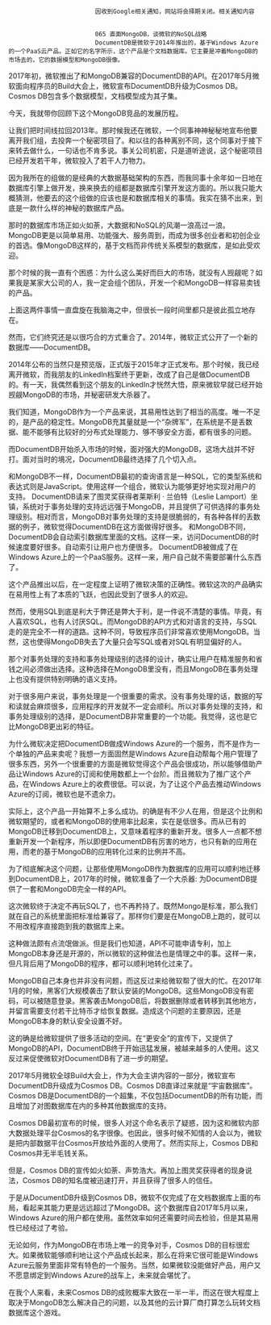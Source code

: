 
                            
                            因收到Google相关通知，网站将会择期关闭。相关通知内容
                            
                            
                            065 直面MongoDB，谈微软的NoSQL战略
                            DocumentDB是微软于2014年推出的，基于Windows Azure的一个PaaS云产品。正如它的名字所示，这个产品是个文档数据库。它主要是冲着MongoDB的市场去的，它的数据模型和MongoDB很像。

2017年初，微软推出了和MongoDB兼容的DocumentDB的API。在2017年5月微软面向程序员的Build大会上，微软宣布DocumentDB升级为Cosmos DB。Cosmos DB包含多个数据模型，文档模型成为其子集。

今天，我就带你回顾下这个MongoDB竞品的发展历程。

让我们把时间线拉回2013年。那时候我还在微软，一个同事神神秘秘地宣布他要离开我们组，去投奔一个秘密项目了。和以往的各种离别不同，这个同事对于接下来转去做什么，一句话也不肯多说。事关公司机密，只是道听途说，这个秘密项目已经开发若干年，微软投入了若干人力物力。

因为我所在的组做的是经典的大数据基础架构的东西，而我同事十余年如一日地在数据库引擎上做开发，换来换去的组都是数据库引擎开发这方面的。所以我只能大概猜测，他要去的这个组做的应该也是和数据库相关的事情。我实在猜不出来，到底是一款什么样的神秘的数据库产品。

那时的数据库市场正如火如荼，大数据和NoSQL的风潮一浪高过一浪。MongoDB更是以简单易用、功能强大、服务周到，而成为很多创业者和初创企业的首选。像MongoDB这样的，基于文档而非传统关系模型的数据库，是如此受欢迎。

那个时候的我一直有个困惑：为什么这么美好而巨大的市场，就没有人觊觎呢？如果我是某家大公司的人，我一定会组个团队，开发一个和MongoDB一样容易卖钱的产品。

上面这两件事情一直盘旋在我脑海之中，但很长一段时间里都只是彼此孤立地存在。

然而，它们终究还是以很巧合的方式重合了。2014年，微软正式公开了一个新的数据库——DocumentDB。

2014年公布的当然只是预览版，正式版于2015年才正式发布。那个时候，我已经离开微软，而我朋友的LinkedIn档案终于更新，改成了自己是做DocumentDB的。有一天，我偶然看到这个朋友的LinkedIn才恍然大悟，原来微软早就已经开始觊觎MongoDB的市场，并秘密研发大杀器了。

我们知道，MongoDB作为一个产品来说，其易用性达到了相当的高度。唯一不足的，是产品的稳定性。MongoDB充其量就是一个“杂牌军”，在系统是不是丢数据、能不能够有比较好的分布式处理能力、够不够安全方面，都有很多的问题。

而DocumentDB开始杀入市场的时候，面对强大的MongoDB，这场大战并不好打。面对当时的境况，DocumentDB最终选择了几个切入点。


和MongoDB不一样，DocumentDB最初的查询语言是一种SQL，它的类型系统和表达式则是JavaScript。使用这样一个组合，微软认为能够更好地实现对用户的支持。
DocumentDB请来了图灵奖获得者莱斯利 · 兰伯特（Leslie Lamport）坐镇，系统对于事务处理的支持远远强于MongoDB，并且提供了可供选择的事务处理级别。相对而言，MongoDB对事务处理的支持是很脆弱的，有各种各样的丢数据的例子，微软觉得DocumentDB在这方面做得好很多。
和MongoDB不同，DocumentDB会自动索引数据库里面的文档。这样一来，访问DocumentDB的时候速度要好很多。自动索引让用户也方便很多。
DocumentDB被做成了在Windows Azure上的一个PaaS服务。这样一来，用户自己就不需要部署什么东西了。


这个产品推出以后，在一定程度上证明了微软决策的正确性。微软这次的产品确实在易用性上有了本质的飞跃，也因此受到了很多人的欢迎。

然而，使用SQL到底是利大于弊还是弊大于利，是一件说不清楚的事情。毕竟，有人喜欢SQL，也有人讨厌SQL。而MongoDB的API方式和对语言的支持，与SQL走的是完全不一样的道路。这种不同，导致程序员们非常喜欢使用MongoDB。当然，这也使得MongoDB失去了大量只会写SQL或者对SQL有明显偏好的人。

那个对事务处理的支持和事务处理级别的选择的设计，确实让用户在精准服务和省钱之间必须做出选择。这种选择在MongoDB里没有，而且MongoDB在事务处理上也没有提供特别明确的语义支持。

对于很多用户来说，事务处理是一个很重要的需求。没有事务处理的话，数据的写和读就会麻烦很多，应用程序的开发就不一定会顺利。所以对事务处理的支持，和事务处理级别的选择，是DocumentDB非常重要的一个功能。我觉得，这也是它比MongoDB更出彩的特征。

为什么微软决定把DocumentDB做成Windows Azure的一个服务，而不是作为一个单独的产品来卖呢？我想一方面固然是Windows Azure自动帮每个用户管理了很多东西，另外一个很重要的方面是微软觉得这个产品会很成功，所以能够借助产品让Windows Azure的订阅和使用数都上一个台阶。而且微软为了推广这个产品，在Windows Azure上的收费很低。可以说，为了让这个产品去推动Windows Azure的订阅，微软也是不遗余力。

实际上，这个产品一开始算不上多么成功。的确是有不少人在用，但是这个比例和微软期望的，或者和MongoDB的使用率比起来，实在是低很多。而从已有的MongoDB迁移到DocumentDB上，又意味着程序的重新开发。很多人一点都不想重新开发一个新程序，所以即便DocumentDB有厉害的地方，也只有新的应用在用，而老的基于MongoDB的应用转化过来的比例并不高。

为了彻底解决这个问题，让那些使用MongoDB作为数据库的应用可以顺利地迁移到DocumentDB上，2017年的时候，微软准备了一个大杀器: 为DocumentDB提供了一套和MongoDB完全一样的API。

这次微软终于决定不再玩SQL了，也不再矜持了。既然Mongo是标准，那么我们就在自己的系统里面把标准给兼容了。那样你们要是在MongoDB上跑的，就可以不用改程序直接跑到我的数据库上来。

这种做法颇有点流氓做派。但是我们也知道，API不可能申请专利，加上MongoDB本身还是开源的，所以微软的这种做法也是情理之中的事。这样一来，但凡背后用了MongoDB的程序，都可以顺利地转化过来了。

MongoDB自己本身也并非没有问题，而这反过来给微软帮了很大的忙。在2017年1月的时候，黑客们大规模袭击了默认安装的MongoDB。这些MongoDB没有密码，可以被随意登录。黑客袭击MongoDB后，将数据删除或者转移到其他地方，并留言需要支付若干比特币才给恢复数据。造成这个问题的主要原因，还是MongoDB本身的默认安全设置不好。

这的确是给微软提供了很多活动的空间。在“更安全”的宣传下，又提供了MongoDB的API，DocumentDB终于开始迅猛发展，被越来越多的人使用。这又反过来促使微软对DocumentDB有了进一步的期望。

2017年5月微软全球Build大会上，作为大会主讲内容的一部分，微软宣布DocumentDB升级成为Cosmos DB。Cosmos DB直译过来就是“宇宙数据库”。Cosmos DB是DocumentDB的一个超集，不仅包括DocumentDB的所有功能，而且增加了对图数据库在内的多种其他数据库的支持。

Cosmos DB最初宣布的时候，很多人对这个命名表示了疑惑，因为这和微软内部大数据处理平台Cosmos的名字很像。也因此，很多时候不知情的人会以为，微软是把内部数据平台Cosmos开放给外面的人使用了。然而实际上，Cosmos DB和Cosmos并无半毛钱关系。

但是，Cosmos DB的宣传如火如荼、声势浩大。再加上图灵奖获得者的现身说法，Cosmos DB的知名度被迅速打开，并且获得了很多人的信任。

于是从DocumentDB升级到Cosmos DB，微软不仅完成了在文档数据库上面的布局，看起来其能力更是远远超过了MongoDB。这个数据库自2017年5月以来，Windows Azure的用户都在使用。虽然效率如何还需要时间去检验，但是其易用性已经经过了考验。

无论如何，作为MongoDB在市场上唯一的竞争对手，Cosmos DB的目标很宏大。如果微软能够顺利地让这个产品成长起来，那么在将来它很可能是Windows Azure云服务里面非常有特色的一个服务。当然，如果微软没能做好产品，用户又不愿意绑定到Windows Azure的战车上，未来就会堪忧了。

在我个人来看，未来Cosmos DB的成败概率大致在一半一半，而这在很大程度上取决于MongoDB怎么解决自己的问题，以及其他的云计算厂商打算怎么玩转文档数据库这个游戏。

                        
                        
                            